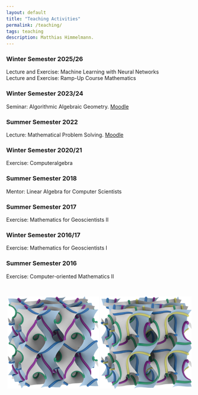 ```yaml
---
layout: default
title: "Teaching Activities"
permalink: /teaching/
tags: teaching
description: Matthias Himmelmann.
---
```

<p style="font-size: 90%;">
<h3>Winter Semester 2025/26</h3>
  Lecture and Exercise: Machine Learning with Neural Networks<br>
  Lecture and Exercise: Ramp-Up Course Mathematics
<h3>Winter Semester 2023/24</h3>
  Seminar: Algorithmic Algebraic Geometry. <a href="https://moodle2.uni-potsdam.de/course/view.php?id=38570">Moodle</a>
<h3>Summer Semester 2022</h3>
  Lecture: Mathematical Problem Solving. <a href="https://moodle2.uni-potsdam.de/course/view.php?id=33151">Moodle</a>
<h3>Winter Semester 2020/21</h3>
  Exercise: Computeralgebra
<h3>Summer Semester 2018</h3>
  Mentor: Linear Algebra for Computer Scientists
<h3>Summer Semester 2017</h3>
  Exercise: Mathematics for Geoscientists II
<h3>Winter Semester 2016/17</h3>
  Exercise: Mathematics for Geoscientists I
<h3>Summer Semester 2016</h3>
  Exercise: Computer-oriented Mathematics II
</p>

<br>
<p> </p>
<p style="text-align: center;">
<img src="/images/bmnlinesongyroid.png" title="The $\Gamma^+$ rod packing depicted as lines on the gyroid" alt="The $\Gamma^+$ rod packing depicted as lines on the gyroid" width="49%" height="49%"/>
<img src="/images/sgnlinesongyroid.png" title="The $\Sigma^+$ rod packing depicted as lines on the gyroid" alt="The $\Sigma^+$ rod packing depicted as lines on the gyroid" width="49%" height="49%"/>
</p>

